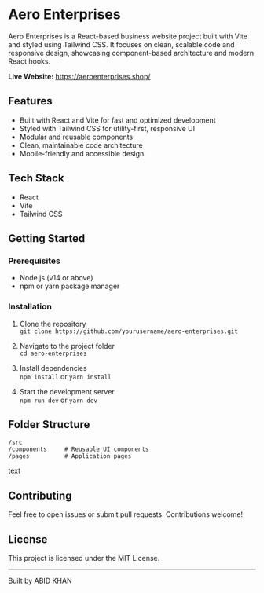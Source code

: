 
# Aero Enterprises

Aero Enterprises is a React-based business website project built with Vite and styled using Tailwind CSS. It focuses on clean, scalable code and responsive design, showcasing component-based architecture and modern React hooks.

**Live Website:** https://aeroenterprises.shop/

## Features

- Built with React and Vite for fast and optimized development
- Styled with Tailwind CSS for utility-first, responsive UI
- Modular and reusable components
- Clean, maintainable code architecture
- Mobile-friendly and accessible design

## Tech Stack

- React
- Vite
- Tailwind CSS

## Getting Started

### Prerequisites

- Node.js (v14 or above)
- npm or yarn package manager

### Installation

1. Clone the repository  
   `git clone https://github.com/yourusername/aero-enterprises.git`

2. Navigate to the project folder  
   `cd aero-enterprises`

3. Install dependencies  
   `npm install` or `yarn install`

4. Start the development server  
   `npm run dev` or `yarn dev`

## Folder Structure
```
/src
/components     # Reusable UI components
/pages          # Application pages
```
text

## Contributing

Feel free to open issues or submit pull requests. Contributions welcome!

## License

This project is licensed under the MIT License.

---

Built by ABID KHAN
